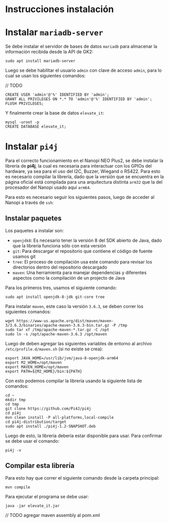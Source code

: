 # **Instrucciones instalación**

# Instalar `mariadb-server`

Se debe instalar el servidor de bases de datos `mariadb` para almacenar la información recibida desde la API de GK2:

```
sudo apt install mariadb-server
```

Luego se debe habilitar el usuario `admin` con clave de acceso `admin`, para lo cual se usan los siguientes comandos:

// TODO
```
CREATE USER 'admin'@'%' IDENTIFIED BY 'admin';
GRANT ALL PRIVILEGES ON *.* TO 'admin'@'%' IDENTIFIED BY 'admin';
FLUSH PRIVILEGES;
```

Y finalmente crear la base de datos `elevate_it`:
```
mysql -uroot -p
CREATE DATABASE elevate_it;
```

# Instalar `pi4j`

Para el correcto funcionamiento en el Nanopi NEO Plus2, se debe instalar la librería de **pi4j**, la cual es necesaria para interactuar con los GPIOs del hardware, ya sea para el uso del I2C, Buzzer, Wiegand o RS422. Para esto es necesario compilar la librería, dado que la versión que se encuentra en la página oficial está compilada para una arquitectura distinta `arm32` que la del procesador del Nanopi usado aquí `arm64`.

Para esto es necesario seguir los siguientes pasos, luego de acceder al Nanopi a través de `ssh`:

## Instalar paquetes

Los paquetes a instalar son:
- `openjdk8`: Es necesario tener la versión 8 del SDK abierto de Java, dado que la librería funciona sólo con esta versión
- `git`: Para descargar el repositorio que contiene el código de fuente usamos git
- `tree`: El proceso de compilación usa este comando para revisar los directorios dentro del repositorio descargado
- `maven`: Una herramienta para manejar dependencias y diferentes aspectos como la compilación de un projecto de Java

Para los primeros tres, usamos el siguiente comando:

```
sudo apt install openjdk-8-jdk git-core tree
```

Para instalar `maven`, este caso la versión `3.6.3`, se deben correr los siguientes comandos:

```
wget https://www-us.apache.org/dist/maven/maven-3/3.6.3/binaries/apache-maven-3.6.3-bin.tar.gz -P /tmp
sudo tar xf /tmp/apache-maven-*.tar.gz -C /opt
sudo ln -s /opt/apache-maven-3.6.3 /opt/maven
```

Luego de deben agregar las siguientes variables de entorno al archivo `/etc/profile.d/maven.sh` (si no existe se crea):

```
export JAVA_HOME=/usr/lib/jvm/java-8-openjdk-arm64
export M2_HOME=/opt/maven
export MAVEN_HOME=/opt/maven
export PATH=${M2_HOME}/bin:${PATH}
```

Con esto podemos compilar la librería usando la siguiente lista de comandos:

```
cd ~
mkdir tmp
cd tmp
git clone https://github.com/Pi4J/pi4j
cd pi4j
mvn clean install -P all-platforms,local-compile
cd pi4j-distribution/target
sudo apt install ./pi4j-1.2-SNAPSHOT.deb
```

Luego de esto, la librería debería estar disponible para usar. Para confirmar se debe usar el comando:

```
pi4j -v
```

## Compilar esta librería

Para esto hay que correr el siguiente comando desde la carpeta principal:

```
mvn compile
```

Para ejecutar el programa se debe usar:
```
java -jar elevate_it.jar
```
// TODO agregar maven assembly al pom.xml
